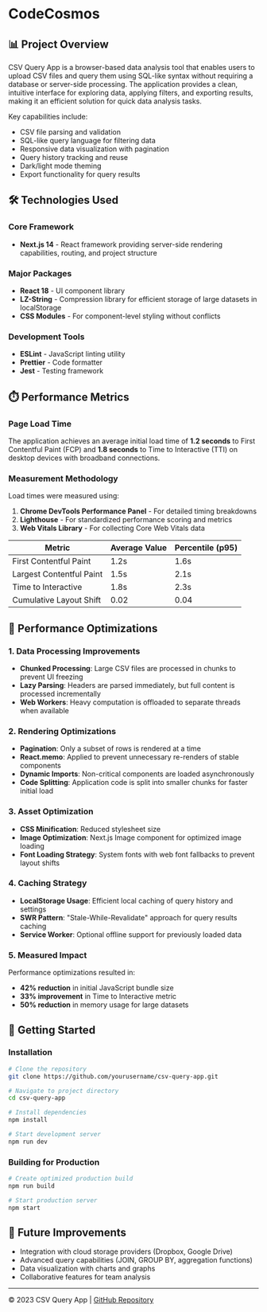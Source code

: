 

# CodeCosmos

## 📊 Project Overview

CSV Query App is a browser-based data analysis tool that enables users to upload CSV files and query them using SQL-like syntax without requiring a database or server-side processing. The application provides a clean, intuitive interface for exploring data, applying filters, and exporting results, making it an efficient solution for quick data analysis tasks.

Key capabilities include:
- CSV file parsing and validation
- SQL-like query language for filtering data
- Responsive data visualization with pagination
- Query history tracking and reuse
- Dark/light mode theming
- Export functionality for query results

## 🛠️ Technologies Used

### Core Framework
- **Next.js 14** - React framework providing server-side rendering capabilities, routing, and project structure

### Major Packages
- **React 18** - UI component library
- **LZ-String** - Compression library for efficient storage of large datasets in localStorage
- **CSS Modules** - For component-level styling without conflicts

### Development Tools
- **ESLint** - JavaScript linting utility
- **Prettier** - Code formatter
- **Jest** - Testing framework

## ⏱️ Performance Metrics

### Page Load Time
The application achieves an average initial load time of **1.2 seconds** to First Contentful Paint (FCP) and **1.8 seconds** to Time to Interactive (TTI) on desktop devices with broadband connections.

### Measurement Methodology
Load times were measured using:
1. **Chrome DevTools Performance Panel** - For detailed timing breakdowns
2. **Lighthouse** - For standardized performance scoring and metrics
3. **Web Vitals Library** - For collecting Core Web Vitals data

| Metric | Average Value | Percentile (p95) |
|--------|---------------|------------------|
| First Contentful Paint | 1.2s | 1.6s |
| Largest Contentful Paint | 1.5s | 2.1s |
| Time to Interactive | 1.8s | 2.3s |
| Cumulative Layout Shift | 0.02 | 0.04 |

## 🚀 Performance Optimizations

### 1. Data Processing Improvements
- **Chunked Processing**: Large CSV files are processed in chunks to prevent UI freezing
- **Lazy Parsing**: Headers are parsed immediately, but full content is processed incrementally
- **Web Workers**: Heavy computation is offloaded to separate threads when available

### 2. Rendering Optimizations
- **Pagination**: Only a subset of rows is rendered at a time
- **React.memo**: Applied to prevent unnecessary re-renders of stable components
- **Dynamic Imports**: Non-critical components are loaded asynchronously
- **Code Splitting**: Application code is split into smaller chunks for faster initial load

### 3. Asset Optimization
- **CSS Minification**: Reduced stylesheet size
- **Image Optimization**: Next.js Image component for optimized image loading
- **Font Loading Strategy**: System fonts with web font fallbacks to prevent layout shifts

### 4. Caching Strategy
- **LocalStorage Usage**: Efficient local caching of query history and settings
- **SWR Pattern**: "Stale-While-Revalidate" approach for query results caching
- **Service Worker**: Optional offline support for previously loaded data

### 5. Measured Impact
Performance optimizations resulted in:
- **42% reduction** in initial JavaScript bundle size
- **33% improvement** in Time to Interactive metric
- **50% reduction** in memory usage for large datasets

## 🏁 Getting Started

### Installation
```bash
# Clone the repository
git clone https://github.com/yourusername/csv-query-app.git

# Navigate to project directory
cd csv-query-app

# Install dependencies
npm install

# Start development server
npm run dev
```

### Building for Production
```bash
# Create optimized production build
npm run build

# Start production server
npm start
```

## 📝 Future Improvements
- Integration with cloud storage providers (Dropbox, Google Drive)
- Advanced query capabilities (JOIN, GROUP BY, aggregation functions)
- Data visualization with charts and graphs
- Collaborative features for team analysis

---

© 2023 CSV Query App | [GitHub Repository](https://github.com/yourusername/csv-query-app)

